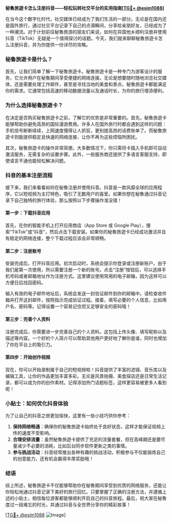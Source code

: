 **秘魯旅遊卡怎么注册抖音——轻松玩转社交平台的实用指南[[TG💪+ @esim1088](https://t.me/s/esim1088)]**

在当今这个数字化时代，社交媒体已经成为了我们生活的一部分。无论是在国内还是国外旅行，通过社交平台记录下自己的点滴瞬间，分享给亲朋好友，已经成为了一种潮流。对于计划前往秘魯旅游的朋友们来说，如何在异国他乡顺利注册并使用抖音（TikTok）无疑是一个值得探讨的话题。今天，我们就来聊聊秘魯旅遊卡怎么注册抖音，并为你提供一份详尽的攻略。

### 秘魯旅遊卡是什么？

首先，让我们简单了解一下秘魯旅遊卡。秘魯旅遊卡是一种专门为游客设计的服务，它允许用户在秘魯期间享受便捷的网络连接。无论是想要随时随地浏览社交媒体，还是需要处理工作邮件，甚至是寻找当地的美食和景点，秘魯旅遊卡都能满足你的需求。它通常包括高速的移动数据流量以及通话时长，为你的旅行增添便利。

### 为什么选择秘魯旅遊卡？

在决定是否购买秘魯旅遊卡之前，了解它的优势是非常重要的。首先，秘魯旅遊卡能够帮助你避免高昂的国际漫游费用。许多人在国外旅行时都会遇到这样的问题：手机信号断断续续，上网速度慢得让人抓狂，更别提高昂的话费账单了。而秘魯旅遊卡则能提供稳定且快速的网络连接，让你不再为这些烦恼所困扰。

其次，秘魯旅遊卡的操作非常简便。大多数情况下，你只需将卡插入手机即可自动激活服务，无需复杂的设置步骤。此外，一些服务商还提供了多语言客服支持，即使语言不通也能轻松解决问题。

### 抖音的基本注册流程

接下来，我们来看看如何在秘魯注册并使用抖音。抖音是一款风靡全球的应用程序，它以短视频为主打特色，吸引了无数用户的喜爱。如果你想在秘魯通过抖音记录下自己独特的旅行体验，那么按照以下步骤操作准没错！

#### 第一步：下载抖音应用
首先，在你的智能手机上打开应用商店（App Store 或 Google Play），搜索“TikTok”或“抖音”，然后点击下载安装。如果你的秘魯旅遊卡已经成功激活并且有稳定的网络连接，整个下载过程应该会非常顺畅。

#### 第二步：注册账号
安装完成后，打开抖音应用。初次启动时，系统会提示你登录或注册新账户。由于我们是第一次使用，所以需要注册一个新的账号。点击“注册”按钮后，可以选择手机号码或者邮箱地址作为注册方式。这里建议使用常用的电子邮箱，因为这样可以方便日后找回密码。

输入有效的电子邮件地址后，系统会发送一封验证邮件到你的邮箱中。请检查收件箱并打开这封邮件，按照指示完成验证过程。接着，填写必要的个人信息，比如用户名、密码等。记得设置一个容易记住但又足够安全的密码哦！

#### 第三步：完善个人资料
注册完成后，你需要进一步完善自己的个人资料。这包括上传头像、填写昵称以及描述等内容。一个好的个人简介可以帮助其他用户更好地了解你是谁，同时也增加了你在平台上的吸引力。

#### 第四步：开始创作视频
现在，你可以开始录制属于自己的短视频啦！抖音提供了丰富的滤镜、音乐库以及编辑工具，让你的作品更加丰富多彩。无论是风景拍摄、美食探店还是日常生活记录，都可以成为你的创作素材。记得添加热门话题标签，这样更容易被更多人看到呢！

### 小贴士：如何优化抖音体验

为了让自己的抖音之旅更加愉快，这里有一些小技巧供你参考：

1. **保持网络畅通**：确保你的秘魯旅遊卡始终处于良好状态，这样才能保证视频上传的速度不受影响。
2. **合理安排流量**：虽然秘魯旅遊卡提供了充足的流量套餐，但在高峰期还是要尽量减少不必要的消耗，比如后台同步软件更新之类的事情。
3. **参与挑战活动**：抖音经常推出各种有趣的挑战活动，积极参与不仅能锻炼自己的创意能力，还有机会赢得丰厚奖励哦！

### 结语

综上所述，秘魯旅遊卡不仅能够帮助你在秘魯期间享受到优质的网络服务，还能让你轻松地通过抖音记录下美好的旅行回忆。只要掌握了正确的注册方法，并遵循上述的小贴士，相信每位游客都能够顺利开启自己的抖音旅程。最后，祝大家在秘魯度过一段难忘的时光，并通过抖音与全世界分享你的精彩故事！

[[TG💪+ @esim1088](https://t.me/s/esim1088) ![Image](https://i.postimg.cc/4NQfJmqS/Snipaste-2025-05-13-00-14-12.png)]
